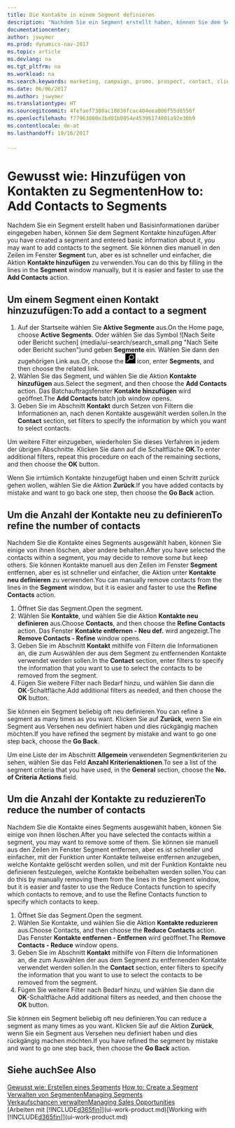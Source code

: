 ```yaml
---
title: Die Kontakte in einem Segment definieren
description: "Nachdem Sie ein Segment erstellt haben, können Sie dem Segment Kontakte zum Beispiel als Teil der bestimmte Kunden oder der Clients einer Werbekampagnezielgruppenadressierung hinzufügen."
documentationcenter: 
author: jswymer
ms.prod: dynamics-nav-2017
ms.topic: article
ms.devlang: na
ms.tgt_pltfrm: na
ms.workload: na
ms.search.keywords: marketing, campaign, promo, prospect, contact, client, customer
ms.date: 06/06/2017
ms.author: jswymer
ms.translationtype: HT
ms.sourcegitcommit: 4fefaef7380ac10836fcac404eea006f55d8556f
ms.openlocfilehash: f77963080e3bd01b0854e45396174801a92e30b9
ms.contentlocale: de-at
ms.lasthandoff: 10/16/2017

---
```

# <a name="how-to-add-contacts-to-segments"></a><span data-ttu-id="e9d9b-103">Gewusst wie: Hinzufügen von Kontakten zu Segmenten</span><span class="sxs-lookup"><span data-stu-id="e9d9b-103">How to: Add Contacts to Segments</span></span>
<span data-ttu-id="e9d9b-104">Nachdem Sie ein Segment erstellt haben und Basisinformationen darüber eingegeben haben, können Sie dem Segment Kontakte hinzufügen.</span><span class="sxs-lookup"><span data-stu-id="e9d9b-104">After you have created a segment and entered basic information about it, you may want to add contacts to the segment.</span></span> <span data-ttu-id="e9d9b-105">Sie können dies manuell in den Zeilen im Fenster **Segment** tun, aber es ist schneller und einfacher, die Aktion **Kontakte hinzufügen** zu verwenden.</span><span class="sxs-lookup"><span data-stu-id="e9d9b-105">You can do this by filling in the lines in the **Segment** window manually, but it is easier and faster to use the **Add Contacts** action.</span></span>

## <a name="to-add-a-contact-to-a-segment"></a><span data-ttu-id="e9d9b-106">Um einem Segment einen Kontakt hinzuzufügen:</span><span class="sxs-lookup"><span data-stu-id="e9d9b-106">To add a contact to a segment</span></span>
1. <span data-ttu-id="e9d9b-107">Auf der Startseite wählen Sie **Aktive Segmente** aus.</span><span class="sxs-lookup"><span data-stu-id="e9d9b-107">On the Home page, choose **Active Segments**.</span></span> <span data-ttu-id="e9d9b-108">Oder wählen Sie das Symbol ![Nach Seite oder Bericht suchen] (media/ui-search/search_small.png "Nach Seite oder Bericht suchen")und geben **Segmente** ein. Wählen Sie dann den zugehörigen Link aus.</span><span class="sxs-lookup"><span data-stu-id="e9d9b-108">Or, choose the ![Search for Page or Report](media/ui-search/search_small.png "Search for Page or Report icon") icon, enter **Segments**, and then choose the related link.</span></span>  
2. <span data-ttu-id="e9d9b-109">Wählen Sie das Segment, und wählen Sie die Aktion **Kontakte hinzufügen** aus.</span><span class="sxs-lookup"><span data-stu-id="e9d9b-109">Select the segment, and then choose the **Add Contacts** action.</span></span> <span data-ttu-id="e9d9b-110">Das Batchauftragsfenster **Kontakte hinzufügen** wird geöffnet.</span><span class="sxs-lookup"><span data-stu-id="e9d9b-110">The **Add Contacts** batch job window opens.</span></span>
3. <span data-ttu-id="e9d9b-111">Geben Sie im Abschnitt **Kontakt** durch Setzen von Filtern die Informationen an, nach denen Kontakte ausgewählt werden sollen.</span><span class="sxs-lookup"><span data-stu-id="e9d9b-111">In the **Contact** section, set filters to specify the information by which you want to select contacts.</span></span>

<span data-ttu-id="e9d9b-112">Um weitere Filter einzugeben, wiederholen Sie dieses Verfahren in jedem der übrigen Abschnitte. Klicken Sie dann auf die Schaltfläche **OK**.</span><span class="sxs-lookup"><span data-stu-id="e9d9b-112">To enter additional filters, repeat this procedure on each of the remaining sections, and then choose the **OK** button.</span></span>

<span data-ttu-id="e9d9b-113">Wenn Sie irrtümlich Kontakte hinzugefügt haben und einen Schritt zurück gehen wollen, wählen Sie die Aktion **Zurück**.</span><span class="sxs-lookup"><span data-stu-id="e9d9b-113">If you have added contacts by mistake and want to go back one step, then choose the **Go Back** action.</span></span>

## <a name="to-refine-the-number-of-contacts"></a><span data-ttu-id="e9d9b-114">Um die Anzahl der Kontakte neu zu definieren</span><span class="sxs-lookup"><span data-stu-id="e9d9b-114">To refine the number of contacts</span></span>
<span data-ttu-id="e9d9b-115">Nachdem Sie die Kontakte eines Segments ausgewählt haben, können Sie einige von ihnen löschen, aber andere behalten.</span><span class="sxs-lookup"><span data-stu-id="e9d9b-115">After you have selected the contacts within a segment, you may decide to remove some but keep others.</span></span> <span data-ttu-id="e9d9b-116">Sie können Kontakte manuell aus den Zeilen im Fenster **Segment** entfernen, aber es ist schneller und einfacher, die Aktion unter **Kontakte neu definieren** zu verwenden.</span><span class="sxs-lookup"><span data-stu-id="e9d9b-116">You can manually remove contacts from the lines in the **Segment** window, but it is easier and faster to use the **Refine Contacts** action.</span></span>

1. <span data-ttu-id="e9d9b-117">Öffnet Sie das Segment.</span><span class="sxs-lookup"><span data-stu-id="e9d9b-117">Open the segment.</span></span>
2. <span data-ttu-id="e9d9b-118">Wählen Sie **Kontakte**, und wählen Sie die Aktion **Kontakte neu definieren** aus.</span><span class="sxs-lookup"><span data-stu-id="e9d9b-118">Choose **Contacts**, and then choose the **Refine Contacts** action.</span></span> <span data-ttu-id="e9d9b-119">Das Fenster **Kontakte entfernen - Neu def.** wird angezeigt.</span><span class="sxs-lookup"><span data-stu-id="e9d9b-119">The **Remove Contacts - Refine** window opens.</span></span>
3. <span data-ttu-id="e9d9b-120">Geben Sie im Abschnitt **Kontakt** mithilfe von Filtern die Informationen an, die zum Auswählen der aus dem Segment zu entfernenden Kontakte verwendet werden sollen.</span><span class="sxs-lookup"><span data-stu-id="e9d9b-120">In the **Contact** section, enter filters to specify the information that you want to use to select the contacts to be removed from the segment.</span></span>
4. <span data-ttu-id="e9d9b-121">Fügen Sie weitere Filter nach Bedarf hinzu, und wählen Sie dann die **OK**-Schaltfläche.</span><span class="sxs-lookup"><span data-stu-id="e9d9b-121">Add additional filters as needed, and then choose the **OK** button.</span></span>

<span data-ttu-id="e9d9b-122">Sie können ein Segment beliebig oft neu definieren.</span><span class="sxs-lookup"><span data-stu-id="e9d9b-122">You can refine a segment as many times as you want.</span></span> <span data-ttu-id="e9d9b-123">Klicken Sie auf **Zurück**, wenn Sie ein Segment aus Versehen neu definiert haben und dies rückgängig machen möchten.</span><span class="sxs-lookup"><span data-stu-id="e9d9b-123">If you have refined the segment by mistake and want to go one step back, choose the **Go Back**.</span></span>

<span data-ttu-id="e9d9b-124">Um eine Liste der im Abschnitt **Allgemein** verwendeten Segmentkriterien zu sehen, wählen Sie das Feld **Anzahl Kriterienaktionen**.</span><span class="sxs-lookup"><span data-stu-id="e9d9b-124">To see a list of the segment criteria that you have used, in the **General** section, choose the **No. of Criteria Actions** field.</span></span>

## <a name="to-reduce-the-number-of-contacts"></a><span data-ttu-id="e9d9b-125">Um die Anzahl der Kontakte zu reduzieren</span><span class="sxs-lookup"><span data-stu-id="e9d9b-125">To reduce the number of contacts</span></span>
<span data-ttu-id="e9d9b-126">Nachdem Sie die Kontakte eines Segments ausgewählt haben, können Sie einige von ihnen löschen.</span><span class="sxs-lookup"><span data-stu-id="e9d9b-126">After you have selected the contacts within a segment, you may want to remove some of them.</span></span> <span data-ttu-id="e9d9b-127">Sie können sie manuell aus den Zeilen im Fenster Segment entfernen, aber es ist schneller und einfacher, mit der Funktion unter Kontakte teilweise entfernen anzugeben, welche Kontakte gelöscht werden sollen, und mit der Funktion Kontakte neu definieren festzulegen, welche Kontakte beibehalten werden sollen.</span><span class="sxs-lookup"><span data-stu-id="e9d9b-127">You can do this by manually removing them from the lines in the Segment window, but it is easier and faster to use the Reduce Contacts function to specify which contacts to remove, and to use the Refine Contacts function to specify which contacts to keep.</span></span>

1. <span data-ttu-id="e9d9b-128">Öffnet Sie das Segment.</span><span class="sxs-lookup"><span data-stu-id="e9d9b-128">Open the segment.</span></span>
2. <span data-ttu-id="e9d9b-129">Wählen Sie Kontakte, und wählen Sie die Aktion **Kontakte reduzieren** aus.</span><span class="sxs-lookup"><span data-stu-id="e9d9b-129">Choose Contacts, and then choose the **Reduce Contacts** action.</span></span> <span data-ttu-id="e9d9b-130">Das Fenster **Kontakte entfernen - Entfernen** wird geöffnet.</span><span class="sxs-lookup"><span data-stu-id="e9d9b-130">The **Remove Contacts - Reduce** window opens.</span></span>
3. <span data-ttu-id="e9d9b-131">Geben Sie im Abschnitt **Kontakt** mithilfe von Filtern die Informationen an, die zum Auswählen der aus dem Segment zu entfernenden Kontakte verwendet werden sollen.</span><span class="sxs-lookup"><span data-stu-id="e9d9b-131">In the **Contact** section, enter filters to specify the information that you want to use to select the contacts to be removed from the segment.</span></span>
4. <span data-ttu-id="e9d9b-132">Fügen Sie weitere Filter nach Bedarf hinzu, und wählen Sie dann die **OK**-Schaltfläche.</span><span class="sxs-lookup"><span data-stu-id="e9d9b-132">Add additional filters as needed, and then choose the **OK** button.</span></span>

<span data-ttu-id="e9d9b-133">Sie können ein Segment beliebig oft neu definieren.</span><span class="sxs-lookup"><span data-stu-id="e9d9b-133">You can reduce a segment as many times as you want.</span></span> <span data-ttu-id="e9d9b-134">Klicken Sie auf die Aktion **Zurück**, wenn Sie ein Segment aus Versehen neu definiert haben und dies rückgängig machen möchten.</span><span class="sxs-lookup"><span data-stu-id="e9d9b-134">If you have refined the segment by mistake and want to go one step back, then choose the **Go Back** action.</span></span>

## <a name="see-also"></a><span data-ttu-id="e9d9b-135">Siehe auch</span><span class="sxs-lookup"><span data-stu-id="e9d9b-135">See Also</span></span>
<span data-ttu-id="e9d9b-136">[Gewusst wie: Erstellen eines Segments](marketing-how-create-segment.md) </span><span class="sxs-lookup"><span data-stu-id="e9d9b-136">[How to: Create a Segment](marketing-how-create-segment.md) </span></span>  
[<span data-ttu-id="e9d9b-137">Verwalten von Segmenten</span><span class="sxs-lookup"><span data-stu-id="e9d9b-137">Managing Segments</span></span>](marketing-segments.md)  
[<span data-ttu-id="e9d9b-138">Verkaufschancen verwalten</span><span class="sxs-lookup"><span data-stu-id="e9d9b-138">Managing Sales Opportunities</span></span>](marketing-manage-sales-opportunities.md)  
<span data-ttu-id="e9d9b-139">[Arbeiten mit [!INCLUDE[d365fin](includes/d365fin_md.md)]](ui-work-product.md)</span><span class="sxs-lookup"><span data-stu-id="e9d9b-139">[Working with [!INCLUDE[d365fin](includes/d365fin_md.md)]](ui-work-product.md)</span></span>  

